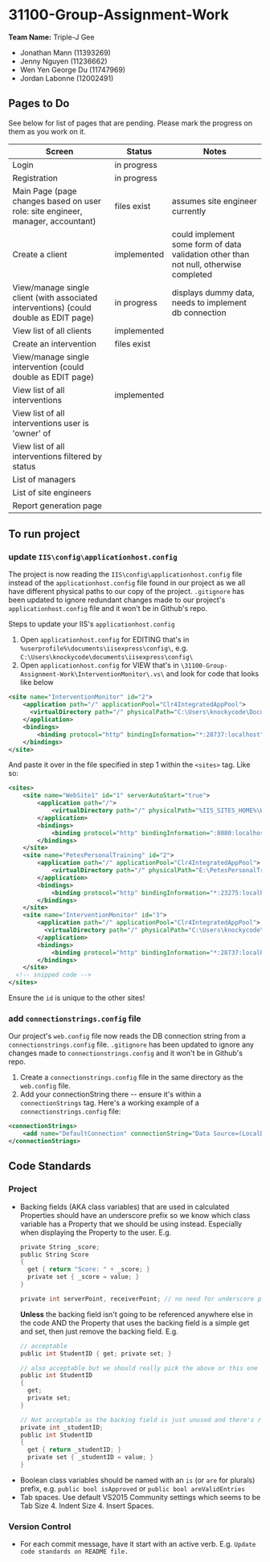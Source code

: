# 31100-Group-Assignment-Work #
**Team Name:** Triple-J Gee
* Jonathan Mann (11393269)
* Jenny Nguyen (11236662)
* Wen Yen George Du (11747969)
* Jordan Labonne (12002491)

## Pages to Do ##
See below for list of pages that are pending.  Please mark the progress on them as you work on it.

|Screen|Status|Notes|
|---|---|---|
|Login|in progress||
|Registration|in progress||
|Main Page (page changes based on user role: site engineer, manager, accountant)|files exist|assumes site engineer currently|
|Create a client|implemented|could implement some form of data validation other than not null, otherwise completed|
|View/manage single client (with associated interventions) (could double as EDIT page)|in progress|displays dummy data, needs to implement db connection|
|View list of all clients|implemented||
|Create an intervention|files exist||
|View/manage single intervention (could double as EDIT page)|||
|View list of all interventions|implemented||
|View list of all interventions user is 'owner' of|||
|View list of all interventions filtered by status|||
|List of managers|||
|List of site engineers|||
|Report generation page|||

## To run project ##
### update `IIS\config\applicationhost.config` ###
The project is now reading the `IIS\config\applicationhost.config` file instead of the `applicationhost.config` file found in our project as we all have different physical paths to our copy of the project. `.gitignore` has been updated to ignore redundant changes made to our project's `applicationhost.config` file and it won't be in Github's repo.

Steps to update your IIS's `applicationhost.config`
1. Open `applicationhost.config` for EDITING that's in `%userprofile%\documents\iisexpress\config\`, e.g. `C:\Users\knockycode\documents\iisexpress\config\`
2. Open `applicationhost.config` for VIEW that's in `\31100-Group-Assignment-Work\InterventionMonitor\.vs\` and look for code that looks like below
```xml
<site name="InterventionMonitor" id="2">
    <application path="/" applicationPool="Clr4IntegratedAppPool">
      <virtualDirectory path="/" physicalPath="C:\Users\knockycode\Documents\GitHub\31100-Group-Assignment-Work\InterventionMonitor\InterventionMonitor" />
    </application>
    <bindings>
        <binding protocol="http" bindingInformation="*:28737:localhost" />
    </bindings>
</site>
```
And paste it over in the file specified in step 1 within the `<sites>` tag. Like so:
```xml
<sites>
    <site name="WebSite1" id="1" serverAutoStart="true">
        <application path="/">
            <virtualDirectory path="/" physicalPath="%IIS_SITES_HOME%\WebSite1" />
        </application>
        <bindings>
            <binding protocol="http" bindingInformation=":8080:localhost" />
        </bindings>
    </site>
    <site name="PetesPersonalTraining" id="2">
        <application path="/" applicationPool="Clr4IntegratedAppPool">
            <virtualDirectory path="/" physicalPath="E:\PetesPersonalTraining\PetesPersonalTraining" />
        </application>
        <bindings>
            <binding protocol="http" bindingInformation="*:23275:localhost" />
        </bindings>
    </site>
    <site name="InterventionMonitor" id="3">
        <application path="/" applicationPool="Clr4IntegratedAppPool">
          <virtualDirectory path="/" physicalPath="C:\Users\knockycode\Documents\GitHub\31100-Group-Assignment-Work\InterventionMonitor\InterventionMonitor" />
        </application>
        <bindings>
            <binding protocol="http" bindingInformation="*:28737:localhost" />
        </bindings>
    </site>
  <!-- snipped code --> 
</sites>
```
Ensure the `id` is unique to the other sites!

### add `connectionstrings.config` file ###
Our project's `web.config` file now reads the DB connection string from a `connectionstrings.config` file. `.gitignore` has been updated to ignore any changes made to `connectionstrings.config` and it won't be in Github's repo.

1. Create a `connectionstrings.config` file in the same directory as the `web.config` file.
2. Add your connectionString there -- ensure it's within a `connectionStrings` tag.
Here's a working example of a `connectionstrings.config` file:
```xml
<connectionStrings>
    <add name="DefaultConnection" connectionString="Data Source=(LocalDB)\MSSQLLocalDB;AttachDbFilename=C:\Users\knockycode\Documents\GitHub\31100-Group-Assignment-Work\InterventionMonitor\InterventionMonitor\App_Data\aspnet-InterventionMonitor-20170403115219.mdf;Integrated Security=True;Connect Timeout=30" providerName="System.Data.SqlClient" />
</connectionStrings>
```

## Code Standards ##
### Project ###
- Backing fields (AKA class variables) that are used in calculated Properties should have an underscore prefix so we know which class variable has a Property that we should be using instead. Especially when displaying the Property to the user.
  E.g.
  ```c
  private String _score;
  public String Score
  {
    get { return "Score: " + _score; }
    private set { _score = value; }
  }

  private int serverPoint, receiverPoint; // no need for underscore prefix
  ```
  **Unless** the backing field isn't going to be referenced anywhere else in the code AND the Property that uses the backing field is a simple get and set, then just remove the backing field.
  E.g.
  ```c
  // acceptable
  public int StudentID { get; private set; }
  
  // also acceptable but we should really pick the above or this one and stick with it
  public int StudentID
  {
    get;
    private set;
  }

  // Not acceptable as the backing field is just unused and there's redundant code.
  private int _studentID;
  public int StudentID
  {
    get { return _studentID; }
    private set { _studentID = value; }
  }
  ```
- Boolean class variables should be named with an `is` (or `are` for plurals) prefix,  e.g. `public bool isApproved` or `public bool areValidEntries`
- Tab spaces. Use default VS2015 Community settings which seems to be Tab Size 4. Indent Size 4. Insert Spaces.
### Version Control ###
- For each commit message, have it start with an active verb. E.g. `Update code standards on README file.`